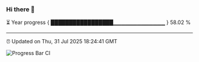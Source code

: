 ### Hi there 👋

⏳ Year progress { █████████████████▁▁▁▁▁▁▁▁▁▁▁▁▁ } 58.02 %

---

⏰ Updated on Thu, 31 Jul 2025 18:24:41 GMT

![Progress Bar CI](https://github.com/liununu/liununu/workflows/Progress%20Bar%20CI/badge.svg)
